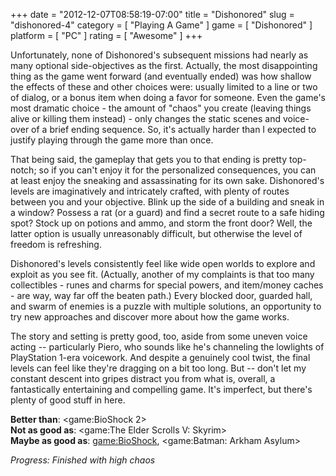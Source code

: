 +++
date = "2012-12-07T08:58:19-07:00"
title = "Dishonored"
slug = "dishonored-4"
category = [ "Playing A Game" ]
game = [ "Dishonored" ]
platform = [ "PC" ]
rating = [ "Awesome" ]
+++

Unfortunately, none of Dishonored's subsequent missions had nearly as many optional side-objectives as the first.  Actually, the most disappointing thing as the game went forward (and eventually ended) was how shallow the effects of these and other choices were: usually limited to a line or two of dialog, or a bonus item when doing a favor for someone.  Even the game's most dramatic choice - the amount of "chaos" you create (leaving things alive or killing them instead) - only changes the static scenes and voice-over of a brief ending sequence.  So, it's actually harder than I expected to justify playing through the game more than once.

That being said, the gameplay that gets you to that ending is pretty top-notch; so if you can't enjoy it for the personalized consequences, you can at least enjoy the sneaking and assassinating for its own sake.  Dishonored's levels are imaginatively and intricately crafted, with plenty of routes between you and your objective.  Blink up the side of a building and sneak in a window?  Possess a rat (or a guard) and find a secret route to a safe hiding spot?  Stock up on potions and ammo, and storm the front door?  Well, the latter option is usually unreasonably difficult, but otherwise the level of freedom is refreshing.

Dishonored's levels consistently feel like wide open worlds to explore and exploit as you see fit.  (Actually, another of my complaints is that too many collectibles - runes and charms for special powers, and item/money caches - are way, way far off the beaten path.)  Every blocked door, guarded hall, and swarm of enemies is a puzzle with multiple solutions, an opportunity to try new approaches and discover more about how the game works.

The story and setting is pretty good, too, aside from some uneven voice acting -- particularly Piero, who sounds like he's channeling the lowlights of PlayStation 1-era voicework.  And despite a genuinely cool twist, the final levels can feel like they're dragging on a bit too long.  But -- don't let my constant descent into gripes distract you from what is, overall, a fantastically entertaining and compelling game.  It's imperfect, but there's plenty of good stuff in here.

<b>Better than</b>: <game:BioShock 2>  
<b>Not as good as</b>: <game:The Elder Scrolls V: Skyrim>  
<b>Maybe as good as</b>: <game:BioShock>, <game:Batman: Arkham Asylum>

<i>Progress: Finished with high chaos</i>